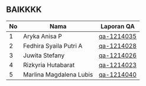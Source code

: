 ## BAIKKKK

| No  | Nama                    | Laporan QA                                                          |
| --- | ----------------------- | ------------------------------------------------------------------- |
| 1   | Aryka Anisa P           | [qa-1214035](https://software-quality-baik.github.io/Arykaanisa)    |
| 2   | Fedhira Syaila Putri A  | [qa-1214028](https://software-quality-baik.github.io/Fedhira)       |
| 3   | Juwita Stefany          | [qa-1214026](https://software-quality-baik.github.io/JuwitaStefany) |
| 4   | Rizkyria Hutabarat      | [qa-1214023](https://software-quality-baik.github.io/Rizkyria)      |
| 5   | Marlina Magdalena Lubis | [qa-1214040](https://software-quality-baik.github.io/MarlinaLubis)       |
